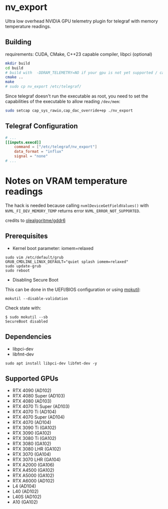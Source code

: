 # nv_export

Ultra low overhead NVIDIA GPU telemetry plugin for telegraf with memory temperature readings.

## Building
requirements: CUDA, CMake, C++23 capable compiler, libpci (optional)
```sh
mkdir build
cd build
# build with  -DDRAM_TELEMETRY=NO if your gpu is not yet supported / can't run as root
cmake ..
make
# sudo cp nv_export /etc/telegraf/
```

Since telegraf doesn't run the executable as root, you need to set the capabilities of the executable to allow reading `/dev/mem`:
```sh
sudo setcap cap_sys_rawio,cap_dac_override+ep ./nv_export
```

## Telegraf Configuration
```toml
# ...
[[inputs.execd]]
    command = ["/etc/telegraf/nv_export"]
    data_format = "influx"
    signal = "none"
# ...
```

# Notes on VRAM temperature readings

The hack is needed because calling `nvmlDeviceGetFieldValues()` with `NVML_FI_DEV_MEMORY_TEMP` returns error `NVML_ERROR_NOT_SUPPORTED`.

credits to [olealgoritme/gddr6](https://github.com/olealgoritme/gddr6)

## Prerequisites

- Kernel boot parameter: iomem=relaxed
```
sudo vim /etc/default/grub
GRUB_CMDLINE_LINUX_DEFAULT="quiet splash iomem=relaxed"
sudo update-grub
sudo reboot
```

- Disabling Secure Boot

This can be done in the UEFI/BIOS configuration or using [mokutil](https://wiki.debian.org/SecureBoot#Disabling.2Fre-enabling_Secure_Boot):

```
mokutil --disable-validation
```

Check state with:
```
$ sudo mokutil --sb
SecureBoot disabled
```

## Dependencies
- libpci-dev
- libfmt-dev
```
sudo apt install libpci-dev libfmt-dev -y
```

## Supported GPUs
- RTX 4090 (AD102)
- RTX 4080 Super (AD103)
- RTX 4080 (AD103)
- RTX 4070 Ti Super (AD103)
- RTX 4070 Ti (AD104)
- RTX 4070 Super (AD104)
- RTX 4070 (AD104)
- RTX 3090 Ti (GA102)
- RTX 3090 (GA102)
- RTX 3080 Ti (GA102)
- RTX 3080 (GA102)
- RTX 3080 LHR (GA102)
- RTX 3070 (GA104)
- RTX 3070 LHR (GA104)
- RTX A2000 (GA106)
- RTX A4500 (GA102)
- RTX A5000 (GA102)
- RTX A6000 (AD102)
- L4 (AD104)
- L40 (AD102)
- L40S (AD102)
- A10 (GA102)